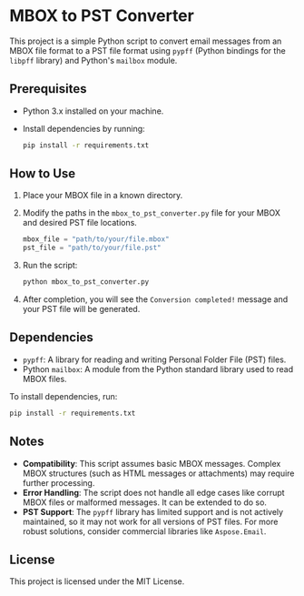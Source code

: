 # MBOX to PST Converter

This project is a simple Python script to convert email messages from an MBOX file format to a PST file format using `pypff` (Python bindings for the `libpff` library) and Python's `mailbox` module.

## Prerequisites

- Python 3.x installed on your machine.
- Install dependencies by running:
  
  ```bash
  pip install -r requirements.txt
  ```

## How to Use

1. Place your MBOX file in a known directory.
2. Modify the paths in the `mbox_to_pst_converter.py` file for your MBOX and desired PST file locations.

   ```python
   mbox_file = "path/to/your/file.mbox"
   pst_file = "path/to/your/file.pst"
   ```

3. Run the script:

   ```bash
   python mbox_to_pst_converter.py
   ```

4. After completion, you will see the `Conversion completed!` message and your PST file will be generated.

## Dependencies

- `pypff`: A library for reading and writing Personal Folder File (PST) files.
- Python `mailbox`: A module from the Python standard library used to read MBOX files.

To install dependencies, run:

```bash
pip install -r requirements.txt
```

## Notes

- **Compatibility**: This script assumes basic MBOX messages. Complex MBOX structures (such as HTML messages or attachments) may require further processing.
- **Error Handling**: The script does not handle all edge cases like corrupt MBOX files or malformed messages. It can be extended to do so.
- **PST Support**: The `pypff` library has limited support and is not actively maintained, so it may not work for all versions of PST files. For more robust solutions, consider commercial libraries like `Aspose.Email`.

## License

This project is licensed under the MIT License.
